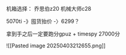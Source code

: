 

机箱选择：
乔思伯z20
机械大师c28



5070ti -》囤货抬价 -〉6299？


拿到手之后一定要跑分gpuz + timespy 27000分

![[Pasted image 20250403212655.png]]
